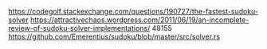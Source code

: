 https://codegolf.stackexchange.com/questions/190727/the-fastest-sudoku-solver
https://attractivechaos.wordpress.com/2011/06/19/an-incomplete-review-of-sudoku-solver-implementations/
48155
https://github.com/Emerentius/sudoku/blob/master/src/solver.rs
